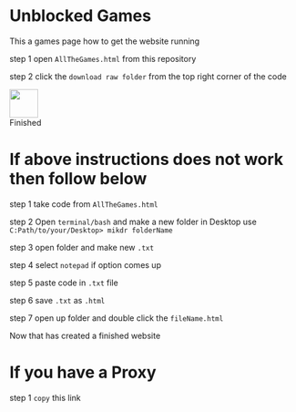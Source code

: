 # Unblocked Games
This a games page
how to get the website running

step 1 open `AllTheGames.html` from this repository

step 2 click the `download raw folder` from the top right corner of the code

<img src="https://www.iconbolt.com/preview/facebook/heroicons-solid/arrow-down-tray.svg" height=50px>
<div>Finished</div>
<h1>If above instructions does not work then follow below</h1>

step 1 take code from `AllTheGames.html`

step 2 Open `terminal/bash` and make a new folder in Desktop use ```C:Path/to/your/Desktop> mikdr folderName```

step 3 open folder and make new `.txt`

step 4 select `notepad` if option comes up

step 5 paste code in `.txt` file

step 6 save `.txt` as `.html`
  
step 7 open up folder and double click the `fileName.html`
<div>Now that has created a finished website</div>

<h1>If you have a Proxy</h1>

step 1 `copy` this link ``` ```
